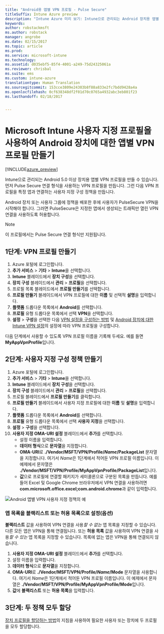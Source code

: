 ```yaml
---
title: "Android용 앱별 VPN 프로필 - Pulse Secure"
titleSuffix: Intune Azure preview
description: "Intune Azure 미리 보기: Intune으로 관리되는 Android 장치용 앱별 VPN 프로필을 만드는 방법을 알아봅니다."
keywords: 
author: robstackmsft
ms.author: robstack
manager: angrobe
ms.date: 02/15/2017
ms.topic: article
ms.prod: 
ms.service: microsoft-intune
ms.technology: 
ms.assetid: d035ebf5-85f4-4001-a249-75d24325061a
ms.reviewer: chrisbal
ms.suite: ems
ms.custom: intune-azure
translationtype: Human Translation
ms.sourcegitcommit: 153cce3809e24303b8f88a833e2fc7bdd9428a4a
ms.openlocfilehash: 0cf638348df2f01d70c0765a4932abc3eb801f23
ms.lasthandoff: 02/18/2017


---
```


# <a name="use-a-microsoft-intune-custom-profile-to-create-a-per-app-vpn-profile-for-android-devices"></a>Microsoft Intune 사용자 지정 프로필을 사용하여 Android 장치에 대한 앱별 VPN 프로필 만들기

[!INCLUDE[azure_preview](../includes/azure_preview.md)]

Intune으로 관리되는 Android 5.0 이상 장치용 앱별 VPN 프로필을 만들 수 있습니다. 먼저 Pulse Secure 연결 형식을 사용하는 VPN 프로필을 만듭니다. 그런 다음 VPN 프로필을 특정 앱과 연결하는 사용자 지정 구성 정책을 만듭니다.

Android 장치 또는 사용자 그룹에 정책을 배포한 후에 사용자가 PulseSecure VPN을 시작해야 합니다. 그러면 PulseSecure은 지정한 앱에서 생성되는 트래픽만 열린 VPN 연결을 사용하도록 허용합니다.

> [!NOTE]
>
> 이 프로필에서는 Pulse Secure 연결 형식만 지원됩니다.


## <a name="step-1-create-a-vpn-profile"></a>1단계: VPN 프로필 만들기


1. Azure 포털에 로그인합니다.
2. **추가 서비스** > **기타** > **Intune**을 선택합니다.
3. **Intune** 블레이드에서 **장치 구성**을 선택합니다.
2. **장치 구성** 블레이드에서 **관리** > **프로필**을 선택합니다.
2. 프로필 목록 블레이드에서 **프로필 만들기**를 선택합니다.
3. **프로필 만들기** 블레이드에서 VPN 프로필에 대한 **이름** 및 선택적 **설명**을 입력합니다.
4. **플랫폼** 드롭다운 목록에서 **Android**를 선택합니다.
5. **프로필** 유형 드롭다운 목록에서 선택 **VPN**을 선택합니다.
3. **설정** > **구성**을 선택한 다음 [VPN 설정을 구성하는 방법](how-to-configure-vpn-settings.md) 및 [Android 장치에 대한 Intune VPN 설정](vpn-for-android.md)의 설정에 따라 VPN 프로필을 구성합니다.

다음 단계에서 사용할 수 있도록 VPN 프로필 이름을 기록해 두세요. 예를 들면 **MyAppVpnProfile**입니다.

## <a name="step-2-create-a-custom-configuration-policy"></a>2단계: 사용자 지정 구성 정책 만들기

1. Azure 포털에 로그인합니다.
2. **추가 서비스** > **기타** > **Intune**을 선택합니다.
3. **Intune** 블레이드에서 **장치 구성**을 선택합니다.
2. **장치 구성** 블레이드에서 **관리** > **프로필**을 선택합니다.
3. 프로필 블레이드에서 **프로필 만들기**를 클릭합니다.
4. **프로필 만들기** 블레이드에서 사용자 지정 프로필에 대한 **이름** 및 **설명**을 입력합니다.
5. **플랫폼** 드롭다운 목록에서 **Android**를 선택합니다.
6. **프로필** 유형 드롭다운 목록에서 선택 **사용자 지정**을 선택합니다.
7. **설정** > **구성**을 선택합니다.
3. **사용자 지정 OMA-URI 설정** 블레이드에서 **추가**를 선택합니다.
    - 설정 이름을 입력합니다.
    - **데이터 형식**으로 **문자열**을 지정합니다.
    - **OMA-URI**로 **./Vendor/MSFT/VPN/Profile/*Name*/PackageList** 문자열을 지정합니다. 여기서 *Name*은 1단계에서 적어둔 VPN 프로필 이름입니다. 이 예제에서 문자열은 **./Vendor/MSFT/VPN/Profile/MyAppVpnProfile/PackageList**입니다.
    - **값**으로 프로필에 연결할 패키지가 세미콜론으로 구분된 목록을 만듭니다. 예를 들어 Excel 및 Google Chrome 브라우저에서 VPN 연결을 사용하려면 **com.microsoft.office.excel;com.android.chrome**과 같이 입력합니다.

![Android 앱별 VPN 사용자 지정 정책의 예](./media/android_per_app_vpn_oma_uri.png)

### <a name="set-your-app-list-to-blacklist-or-whitelist-optional"></a>앱 목록을 블랙리스트 또는 허용 목록으로 설정(옵션)
  **블랙리스트** 값을 사용하여 VPN 연결을 사용*할 수 없는* 앱 목록을 지정할 수 있습니다. 다른 모든 앱은 VPN을 통해 연결됩니다.
또는 **허용 목록** 값을 사용하여 VPN 연결을 사용*할 수 있는* 앱 목록을 지정할 수 있습니다. 목록에 없는 앱은 VPN을 통해 연결되지 않습니다.
  1.    **사용자 지정 OMA-URI 설정** 블레이드에서 **추가**를 선택합니다.
  2.    설정 이름을 입력합니다.
  3.    **데이터 형식**으로 **문자열**을 지정합니다.
  4.    **OMA-URI**로 **./Vendor/MSFT/VPN/Profile/*Name*/Mode** 문자열을 사용합니다. 여기서 *Name*은 1단계에서 적어둔 VPN 프로필 이름입니다. 이 예제에서 문자열은 **./Vendor/MSFT/VPN/Profile/MyAppVpnProfile/Mode**입니다.
  5.    **값**에 **블랙리스트** 또는 **허용 목록**을 입력합니다.



## <a name="step-3-assign-both-policies"></a>3단계: 두 정책 모두 할당

[장치 프로필을 할당하는 방법](how-to-assign-device-profiles.md)의 지침을 사용하여 필요한 사용자 또는 장치에 두 프로필을 모두 할당합니다.

